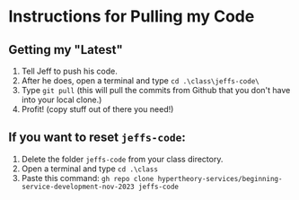 # Instructions for Pulling my Code


## Getting my "Latest"

1. Tell Jeff to push his code.
2. After he does, open a terminal and type `cd .\class\jeffs-code\`
3. Type `git pull` (this will pull the commits from Github that you don't have into your local clone.)
4. Profit! (copy stuff out of there you need!)

## If you want to reset `jeffs-code`:
1. Delete the folder `jeffs-code` from your class directory.
2. Open a terminal and type `cd .\class`
3. Paste this command: `gh repo clone hypertheory-services/beginning-service-development-nov-2023 jeffs-code`
